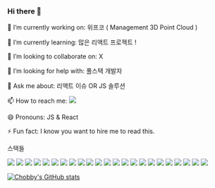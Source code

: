 ### Hi there 👋

🔭 I’m currently working on: 위프코 ( Management 3D Point Cloud ) 

🌱 I’m currently learning: 많은 리액트 프로젝트 !

👯 I’m looking to collaborate on: X

🤔 I’m looking for help with: 풀스택 개발자

💬 Ask me about: 리액트 이슈 OR JS 솔루션

📫 How to reach me: <a href="mailto:kwb020312@naver.com" target="_blank"><img src="https://img.shields.io/badge/naver-4ae94a?style=flat-square&logo=naver&logoColor=white"/></a>

😄 Pronouns: JS & React

⚡ Fun fact: I know you want to hire me to read this.

스택들

<a href="https://github.com/kwb020312" target="_blank"><img src="https://img.shields.io/badge/Github-black?style=flat-square&logo=github&logoColor=white"/></a>
<img src="https://img.shields.io/badge/Git-f44d27?style=flat-square&logo=Git&logoColor=white"/>
<img src="https://img.shields.io/badge/HTML5-f16524?style=flat-square&logo=HTML5&logoColor=white"/>
<img src="https://img.shields.io/badge/CSS3-1572b6?style=flat-square&logo=CSS3&logoColor=white"/>
<img src="https://img.shields.io/badge/JavaScript-f7df1e?style=flat-square&logo=JavaScript&logoColor=white"/>
<img src="https://img.shields.io/badge/Typescript-58a6ff?style=flat-square&logo=Typescript&logoColor=white"/>
<img src="https://img.shields.io/badge/.Net-512bd4?style=flat-square&logo=.Net&logoColor=white"/>
<img src="https://img.shields.io/badge/Jquery-0769ad?style=flat-square&logo=Jquery&logoColor=white"/>
<img src="https://img.shields.io/badge/Node.js-339933?style=flat-square&logo=Node.js&logoColor=white"/>
<img src="https://img.shields.io/badge/Vue.js-4fc08d?style=flat-square&logo=Vue.js&logoColor=white"/>
<img src="https://img.shields.io/badge/Angular-d61a15?style=flat-square&logo=Angular&logoColor=white"/>
<img src="https://img.shields.io/badge/Svelte-f44d27?style=flat-square&logo=Svelte&logoColor=white"/>
<img src="https://img.shields.io/badge/React-61dafb?style=flat-square&logo=React&logoColor=white"/>
<img src="https://img.shields.io/badge/MySQL-4479a1?style=flat-square&logo=MySQL&logoColor=white"/>
<img src="https://img.shields.io/badge/MongoDB-85bc5e?style=flat-square&logo=MongoDB&logoColor=white"/>
<img src="https://img.shields.io/badge/Three.js-black?style=flat-square&logo=Three.js&logoColor=white"/>
<img src="https://img.shields.io/badge/Electron-47848f?style=flat-square&logo=Electron&logoColor=white"/>
<img src="https://img.shields.io/badge/Webpack-8dd6f9?style=flat-square&logo=Webpack&logoColor=white"/>
<img src="https://img.shields.io/badge/ESLint-4b32c3?style=flat-square&logo=ESLint&logoColor=white"/>
<img src="https://img.shields.io/badge/Bootstrap-7952b3?style=flat-square&logo=Bootstrap&logoColor=white"/>
<img src="https://img.shields.io/badge/Sass-cc6699?style=flat-square&logo=Sass&logoColor=white"/>
<img src="https://img.shields.io/badge/Docker-0997e5?style=flat-square&logo=docker&logoColor=white"/>
<img src="https://img.shields.io/badge/Next.js-black?style=flat-square&logo=Next.js&logoColor=white"/>


[![Chobby's GitHub stats](https://github-readme-stats.vercel.app/api?username=kwb020312)](https://github.com/anuraghazra/github-readme-stats)



